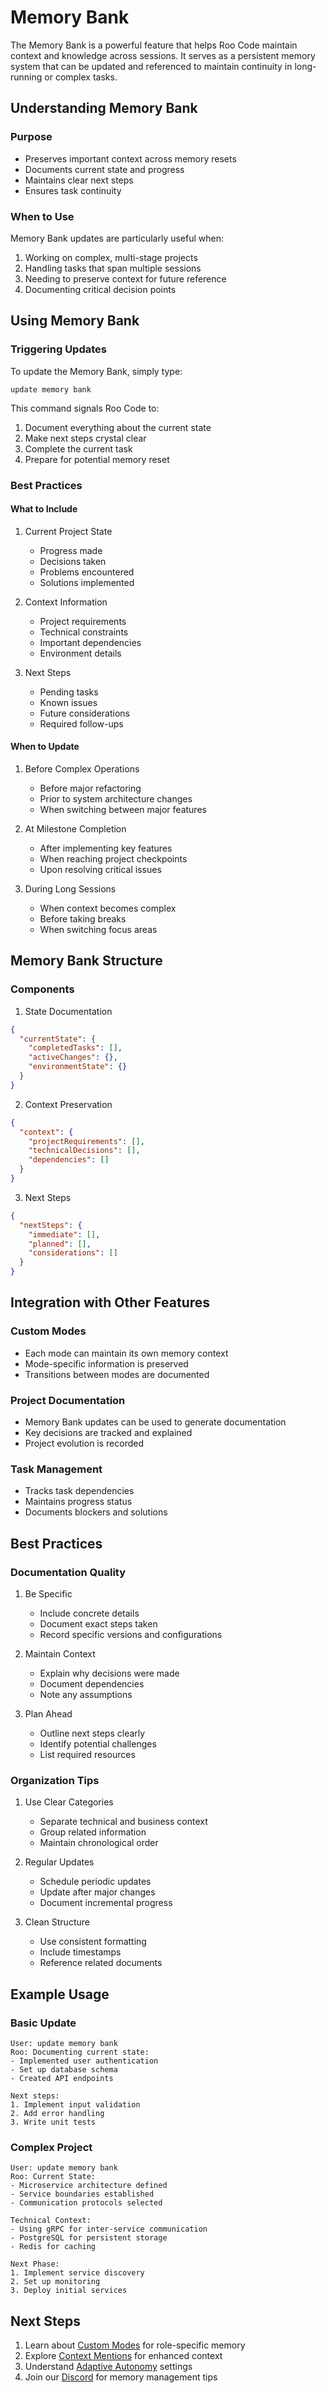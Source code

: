 # Memory Bank

The Memory Bank is a powerful feature that helps Roo Code maintain context and knowledge across sessions. It serves as a persistent memory system that can be updated and referenced to maintain continuity in long-running or complex tasks.

## Understanding Memory Bank

### Purpose
- Preserves important context across memory resets
- Documents current state and progress
- Maintains clear next steps
- Ensures task continuity

### When to Use
Memory Bank updates are particularly useful when:
1. Working on complex, multi-stage projects
2. Handling tasks that span multiple sessions
3. Needing to preserve context for future reference
4. Documenting critical decision points

## Using Memory Bank

### Triggering Updates
To update the Memory Bank, simply type:
```
update memory bank
```

This command signals Roo Code to:
1. Document everything about the current state
2. Make next steps crystal clear
3. Complete the current task
4. Prepare for potential memory reset

### Best Practices

#### What to Include
1. Current Project State
   - Progress made
   - Decisions taken
   - Problems encountered
   - Solutions implemented

2. Context Information
   - Project requirements
   - Technical constraints
   - Important dependencies
   - Environment details

3. Next Steps
   - Pending tasks
   - Known issues
   - Future considerations
   - Required follow-ups

#### When to Update
1. Before Complex Operations
   - Before major refactoring
   - Prior to system architecture changes
   - When switching between major features

2. At Milestone Completion
   - After implementing key features
   - When reaching project checkpoints
   - Upon resolving critical issues

3. During Long Sessions
   - When context becomes complex
   - Before taking breaks
   - When switching focus areas

## Memory Bank Structure

### Components

1. State Documentation
```json
{
  "currentState": {
    "completedTasks": [],
    "activeChanges": {},
    "environmentState": {}
  }
}
```

2. Context Preservation
```json
{
  "context": {
    "projectRequirements": [],
    "technicalDecisions": [],
    "dependencies": []
  }
}
```

3. Next Steps
```json
{
  "nextSteps": {
    "immediate": [],
    "planned": [],
    "considerations": []
  }
}
```

## Integration with Other Features

### Custom Modes
- Each mode can maintain its own memory context
- Mode-specific information is preserved
- Transitions between modes are documented

### Project Documentation
- Memory Bank updates can be used to generate documentation
- Key decisions are tracked and explained
- Project evolution is recorded

### Task Management
- Tracks task dependencies
- Maintains progress status
- Documents blockers and solutions

## Best Practices

### Documentation Quality
1. Be Specific
   - Include concrete details
   - Document exact steps taken
   - Record specific versions and configurations

2. Maintain Context
   - Explain why decisions were made
   - Document dependencies
   - Note any assumptions

3. Plan Ahead
   - Outline next steps clearly
   - Identify potential challenges
   - List required resources

### Organization Tips
1. Use Clear Categories
   - Separate technical and business context
   - Group related information
   - Maintain chronological order

2. Regular Updates
   - Schedule periodic updates
   - Update after major changes
   - Document incremental progress

3. Clean Structure
   - Use consistent formatting
   - Include timestamps
   - Reference related documents

## Example Usage

### Basic Update
```
User: update memory bank
Roo: Documenting current state:
- Implemented user authentication
- Set up database schema
- Created API endpoints

Next steps:
1. Implement input validation
2. Add error handling
3. Write unit tests
```

### Complex Project
```
User: update memory bank
Roo: Current State:
- Microservice architecture defined
- Service boundaries established
- Communication protocols selected

Technical Context:
- Using gRPC for inter-service communication
- PostgreSQL for persistent storage
- Redis for caching

Next Phase:
1. Implement service discovery
2. Set up monitoring
3. Deploy initial services
```

## Next Steps

1. Learn about [Custom Modes](custom-modes.md) for role-specific memory
2. Explore [Context Mentions](context-mentions.md) for enhanced context
3. Understand [Adaptive Autonomy](adaptive-autonomy.md) settings
4. Join our [Discord](https://discord.gg/roocode) for memory management tips